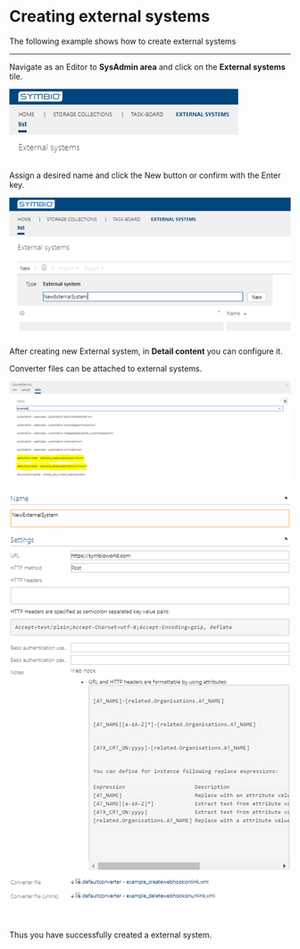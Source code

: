# Creating external systems

The following example shows how to create external systems

---

Navigate as an Editor to **SysAdmin area** and click on the **External systems** tile.

![Navigate into external systems](./media/NavigationToExternalSystemv2.png)

Assign a desired name and click the New button or confirm with the Enter key.

![Create new external system](./media/CreateExternalSystemv2.png)

After creating new External system, in **Detail content** you can configure it.

Converter files can be attached to external systems.

![Choose converter file](./media/ChooseConverterFilev2.png)

![Detail content external system](./media/DetailContentExternalSystemv2.png)

Thus you have successfully created a external system.
